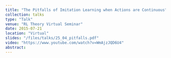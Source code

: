 ```yaml
---
title: "The Pitfalls of Imitation Learning when Actions are Continuous"
collection: talks
type: "Talk"
venue: "RL Theory Virtual Seminar"
date: 2015-07-21
location: "Virtual"
slides: "/files/talks/25_04_pitfalls.pdf"
video: "https://www.youtube.com/watch?v=WmAjzJQD6U4"
abstract: 
---
```



